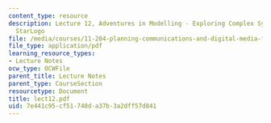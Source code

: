 ```yaml
---
content_type: resource
description: Lecture 12, Adventures in Modelling - Exploring Complex Systems with
  StarLogo
file: /media/courses/11-204-planning-communications-and-digital-media-fall-2004/7e441c95cf51740da37b3a2dff57d841_lect12.pdf
file_type: application/pdf
learning_resource_types:
- Lecture Notes
ocw_type: OCWFile
parent_title: Lecture Notes
parent_type: CourseSection
resourcetype: Document
title: lect12.pdf
uid: 7e441c95-cf51-740d-a37b-3a2dff57d841
---
```

